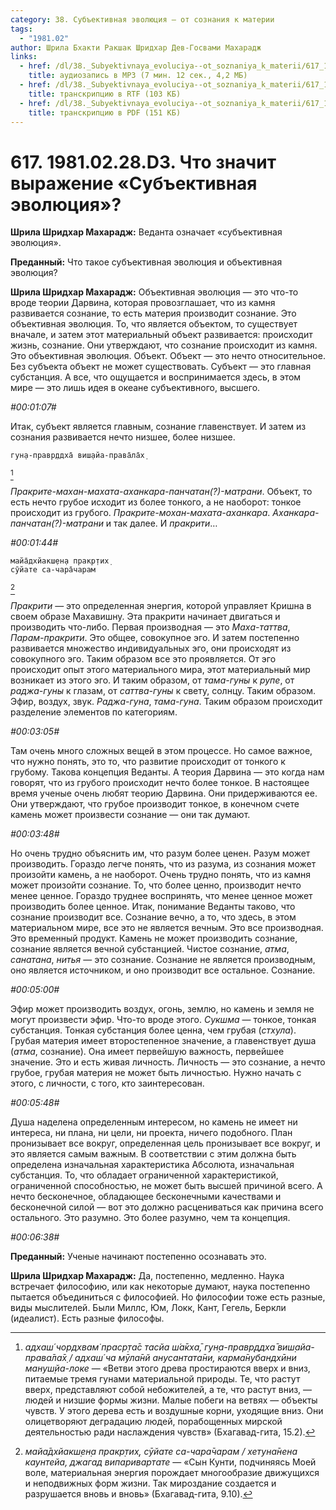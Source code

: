 ```yaml
---
category: 38. Субъективная эволюция — от сознания к материи
tags:
  - "1981.02"
author: Шрила Бхакти Ракшак Шридхар Дев-Госвами Махарадж
links:
  - href: /dl/38._Subyektivnaya_evoluciya--ot_soznaniya_k_materii/617_1981.02.28.D3_SridharMj_Chto_znachit_vyrajenie_Subyektivnaya_Evolyuciya.mp3
    title: аудиозапись в MP3 (7 мин. 12 сек., 4,2 МБ)
  - href: /dl/38._Subyektivnaya_evoluciya--ot_soznaniya_k_materii/617_1981.02.28.D3_SridharMj_Chto_znachit_vyrajenie_Subyektivnaya_Evolyuciya.rtf
    title: транскрипцию в RTF (103 КБ)
  - href: /dl/38._Subyektivnaya_evoluciya--ot_soznaniya_k_materii/617_1981.02.28.D3_SridharMj_Chto_znachit_vyrajenie_Subyektivnaya_Evolyuciya.pdf
    title: транскрипцию в PDF (151 КБ)
---
```


# 617. 1981.02.28.D3. Что значит выражение «Субъективная эволюция»?

**Шрила Шридхар Махарадж:** Веданта означает «субъективная эволюция».

**Преданный:** Что такое субъективная эволюция и объективная эволюция?

**Шрила Шридхар Махарадж:** Объективная эволюция — это что-то вроде теории Дарвина, которая провозглашает, что из камня развивается сознание, то есть материя производит сознание. Это объективная эволюция. То, что является объектом, то существует вначале, и затем этот материальный объект развивается: происходит жизнь, сознание. Они утверждают, что сознание происходит из камня. Это объективная эволюция. Объект. Объект — это нечто относительное. Без субъекта объект не может существовать. Субъект — это главная субстанция. А все, что ощущается и воспринимается здесь, в этом мире — это лишь идея в океане субъективного, высшего.

*#00:01:07#*

Итак, субъект является главным, сознание главенствует. И затем из сознания развивается нечто низшее, более низшее.

    гун̣а-правр̣ддха̄ виш̣айа-права̄ла̄х̣
[^_ftn1]

*Пракрите-махан-махата-аханкара-панчатан(?)-матрани*. Объект, то есть нечто грубое исходит из более тонкого, а не наоборот: тонкое происходит из грубого. *Пракрите-мохан-махата-аханкара*. *Аханкара-панчатан(?)-матрани* и так далее. И *пракрити*…

*#00:01:44#*

    майа̄дхйакш̣ен̣а пракр̣тих̣
    сӯйате са-чара̄чарам
[^_ftn2]

*Пракрити* — это определенная энергия, которой управляет Кришна в своем образе Махавишну. Эта пракрити начинает двигаться и производить что-либо. Первая производная — это *Маха-таттва*, *Парам-пракрити*. Это общее, совокупное эго. И затем постепенно развивается множество индивидуальных эго, они происходят из совокупного эго. Таким образом все это проявляется. От эго происходит опыт этого материального мира, этот материальный мир возникает из этого эго. И таким образом, от *тама-гуны* к *рупе*, от *раджа-гуны* к глазам, от *саттва-гуны* к свету, солнцу. Таким образом. Эфир, воздух, звук. *Раджа-гуна*, *тама-гуна*. Таким образом происходит разделение элементов по категориям.

*#00:03:05#*

Там очень много сложных вещей в этом процессе. Но самое важное, что нужно понять, это то, что развитие происходит от тонкого к грубому. Такова концепция Веданты. А теория Дарвина — это когда нам говорят, что из грубого происходит нечто более тонкое. В настоящее время ученые очень любят теорию Дарвина. Они придерживаются ее. Они утверждают, что грубое производит тонкое, в конечном счете камень может произвести сознание — они так думают.

*#00:03:48#*

Но очень трудно объяснить им, что разум более ценен. Разум может производить. Гораздо легче понять, что из разума, из сознания может произойти камень, а не наоборот. Очень трудно понять, что из камня может произойти сознание. То, что более ценно, производит нечто менее ценное. Гораздо труднее воспринять, что менее ценное может производить более ценное. Итак, понимание Веданты таково, что сознание производит все. Сознание вечно, а то, что здесь, в этом материальном мире, все это не является вечным. Это все производная. Это временный продукт. Камень не может производить сознание, сознание является вечной субстанцией. Чистое сознание, *атма*, *санатана*, *нитья* — это сознание. Сознание не является производным, оно является источником, и оно производит все остальное. Сознание.

*#00:05:00#*

Эфир может производить воздух, огонь, землю, но камень и земля не могут произвести эфир. Что-то вроде этого. *Сукшма* — тонкое, тонкая субстанция. Тонкая субстанция более ценна, чем грубая (*стхула*). Грубая материя имеет второстепенное значение, а главенствует душа (*атма*, сознание). Она имеет первейшую важность, первейшее значение. Это и есть живая личность. Личность — это сознание, а нечто грубое, грубая материя не может быть личностью. Нужно начать с этого, с личности, с того, кто заинтересован.

*#00:05:48#*

Душа наделена определенным интересом, но камень не имеет ни интереса, ни плана, ни цели, ни проекта, ничего подобного. План пронизывает все вокруг, определенная цель пронизывает все вокруг, и это является самым важным. В соответствии с этим должна быть определена изначальная характеристика Абсолюта, изначальная субстанция. То, что обладает ограниченной характеристикой, ограниченной способностью, не может быть высшей причиной всего. А нечто бесконечное, обладающее бесконечными качествами и бесконечной силой — вот это должно расцениваться как причина всего остального. Это разумно. Это более разумно, чем та концепция.

*#00:06:38#*

**Преданный:** Ученые начинают постепенно осознавать это.

**Шрила Шридхар Махарадж:** Да, постепенно, медленно. Наука встречает философию, или как некоторые думают, наука постепенно пытается объединиться с философией. Но философии тоже есть разные, виды мыслителей. Были Миллс, Юм, Локк, Кант, Гегель, Беркли (идеалист). Есть разные философы.



[^_ftn1]: *адхаш́ чордхвам̇ праср̣та̄с тасйа ш́а̄кха̄, гун̣а-правр̣ддха̄ виш̣айа-права̄ла̄х̣ / адхаш́ ча мӯла̄нй анусантата̄ни, карма̄нубандхӣни мануш̣йа-локе* — «Ветви этого древа простираются вверх и вниз, питаемые тремя гунами материальной природы. Те, что растут вверх, представляют собой небожителей, а те, что растут вниз, — людей и низшие формы жизни. Малые побеги на ветвях — объекты чувств. У этого дерева есть и воздушные корни, уходящие вниз. Они олицетворяют деградацию людей, порабощенных мирской деятельностью ради наслаждения чувств» (Бхагавад-гита, 15.2).

[^_ftn2]: *майа̄дхйакш̣ен̣а пракр̣тих̣, сӯйате са-чара̄чарам / хетуна̄нена каунтейа, джагад випаривартате* — «Сын Кунти, подчиняясь Моей воле, материальная энергия порождает многообразие движущихся и неподвижных форм жизни. Так мироздание создается и разрушается вновь и вновь» (Бхагавад-гита, 9.10).

